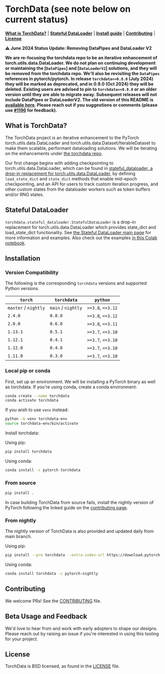 # TorchData (see note below on current status)

[**What is TorchData?**](#what-is-torchdata) | [**Stateful DataLoader**](#stateful-dataloader) |
[**Install guide**](#installation) | [**Contributing**](#contributing) | [**License**](#license)

**:warning: June 2024 Status Update: Removing DataPipes and DataLoader V2**

**We are re-focusing the torchdata repo to be an iterative enhancement of torch.utils.data.DataLoader. We do not plan on
continuing development or maintaining the [`DataPipes`] and [`DataLoaderV2`] solutions, and they will be removed from
the torchdata repo. We'll also be revisiting the `DataPipes` references in pytorch/pytorch. In release
`torchdata==0.8.0` (July 2024) they will be marked as deprecated, and in 0.9.0 (Oct 2024) they will be deleted. Existing
users are advised to pin to `torchdata==0.8.0` or an older version until they are able to migrate away. Subsequent
releases will not include DataPipes or DataLoaderV2. The old version of this README is
[available here](https://github.com/pytorch/data/blob/v0.7.1/README.md). Please reach out if you suggestions or comments
(please use [#1196](https://github.com/pytorch/data/issues/1196) for feedback).**

##

## What is TorchData?

The TorchData project is an iterative enhancement to the PyTorch torch.utils.data.DataLoader and
torch.utils.data.Dataset/IterableDataset to make them scalable, performant dataloading solutions. We will be iterating
on the enhancements under [the torchdata repo](torchdata).

Our first change begins with adding checkpointing to torch.utils.data.DataLoader, which can be found in
[stateful_dataloader, a drop-in replacement for torch.utils.data.DataLoader](torchdata/stateful_dataloader), by defining
`load_state_dict` and `state_dict` methods that enable mid-epoch checkpointing, and an API for users to track custom
iteration progress, and other custom states from the dataloader workers such as token buffers and/or RNG states.

## Stateful DataLoader

`torchdata.stateful_dataloader.StatefulDataLoader` is a drop-in replacement for torch.utils.data.DataLoader which
provides state_dict and load_state_dict functionality. See
[the Stateful DataLoader main page](torchdata/stateful_dataloader) for more information and examples. Also check out the
examples
[in this Colab notebook](https://colab.research.google.com/drive/1tonoovEd7Tsi8EW8ZHXf0v3yHJGwZP8M?usp=sharing).

## Installation

### Version Compatibility

The following is the corresponding `torchdata` versions and supported Python versions.

| `torch`              | `torchdata`        | `python`          |
| -------------------- | ------------------ | ----------------- |
| `master` / `nightly` | `main` / `nightly` | `>=3.8`, `<=3.12` |
| `2.4.0`              | `0.8.0`            | `>=3.8`, `<=3.12` |
| `2.0.0`              | `0.6.0`            | `>=3.8`, `<=3.11` |
| `1.13.1`             | `0.5.1`            | `>=3.7`, `<=3.10` |
| `1.12.1`             | `0.4.1`            | `>=3.7`, `<=3.10` |
| `1.12.0`             | `0.4.0`            | `>=3.7`, `<=3.10` |
| `1.11.0`             | `0.3.0`            | `>=3.7`, `<=3.10` |

### Local pip or conda

First, set up an environment. We will be installing a PyTorch binary as well as torchdata. If you're using conda, create
a conda environment:

```bash
conda create --name torchdata
conda activate torchdata
```

If you wish to use `venv` instead:

```bash
python -m venv torchdata-env
source torchdata-env/bin/activate
```

Install torchdata:

Using pip:

```bash
pip install torchdata
```

Using conda:

```bash
conda install -c pytorch torchdata
```

### From source

```bash
pip install .
```

In case building TorchData from source fails, install the nightly version of PyTorch following the linked guide on the
[contributing page](CONTRIBUTING.md#install-pytorch-nightly).

### From nightly

The nightly version of TorchData is also provided and updated daily from main branch.

Using pip:

```bash
pip install --pre torchdata --extra-index-url https://download.pytorch.org/whl/nightly/cpu
```

Using conda:

```bash
conda install torchdata -c pytorch-nightly
```

## Contributing

We welcome PRs! See the [CONTRIBUTING](CONTRIBUTING.md) file.

## Beta Usage and Feedback

We'd love to hear from and work with early adopters to shape our designs. Please reach out by raising an issue if you're
interested in using this tooling for your project.

## License

TorchData is BSD licensed, as found in the [LICENSE](LICENSE) file.
